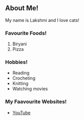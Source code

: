 ## About Me!

My name is Lakshmi and I love cats!

### Favourite Foods!

1. Biryani
2. Pizza

### Hobbies!

- Reading
- Crocheting
- Knitting
- Watching movies

### My Faavourite Websites!

- [YouTube](https://www.youtube.com/)
